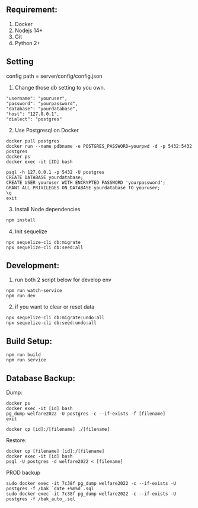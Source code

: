 
## Requirement:

1. Docker
2. Nodejs 14+
3. Git
4. Python 2+

## Setting
config path = server/config/config.json

1. Change those db setting to you own.
``` Shell
"username": "youruser",
"password": "yourpassword",
"database": "yourdatabase",
"host": "127.0.0.1",
"dialect": "postgres"
```

2. Use Postgresql on Docker 
``` Shell
docker pull postgres
docker run --name pdbname -e POSTGRES_PASSWORD=yourpwd -d -p 5432:5432 postgres
docker ps
docker exec -it [ID] bash

psql -h 127.0.0.1 -p 5432 -U postgres
CREATE DATABASE yourdatabase;
CREATE USER youruser WITH ENCRYPTED PASSWORD 'yourpassword';
GRANT ALL PRIVILEGES ON DATABASE yourdatabase TO youruser;
\q
exit
```

3. Install Node dependencies
``` Bash
npm install

```

4. Init sequelize
``` Shell
npx sequelize-cli db:migrate
npx sequelize-cli db:seed:all
```


## Development:

1. run both 2 script below for develop env
``` Shell
npm run watch-service
npm run dev
```

2. if you want to clear or reset data
``` Shell
npx sequelize-cli db:migrate:undo:all
npx sequelize-cli db:seed:undo:all
```


## Build Setup:
``` Shell
npm run build
npm run service
```


## Database Backup:

Dump:
``` Shell
docker ps
docker exec -it [id] bash
pg_dump welfare2022 -U postgres -c --if-exists -f [filename]
exit

docker cp [id]:/[filename] ./[filename]
```

Restore:
``` Shell
docker cp [filename] [id]:/[filename]
docker exec -it [id] bash
psql -U postgres -d welfare2022 < [filename]
```

PROD backup
``` Shell
sudo docker exec -it 7c38f pg_dump welfare2022 -c --if-exists -U postgres -f /bak_`date +%m%d`.sql
sudo docker exec -it 7c38f pg_dump welfare2022 -c --if-exists -U postgres -f /bak_auto_.sql
```